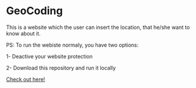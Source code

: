 # GeoCoding
This is a website which the user can insert the location, that he/she want to know about it.


PS: To run the webiste normaly, you have two options:


1- Deactive your website protection


2- Download this repository and run it locally


<a href="https://geo-coding.vercel.app/">Check out here!</a>
